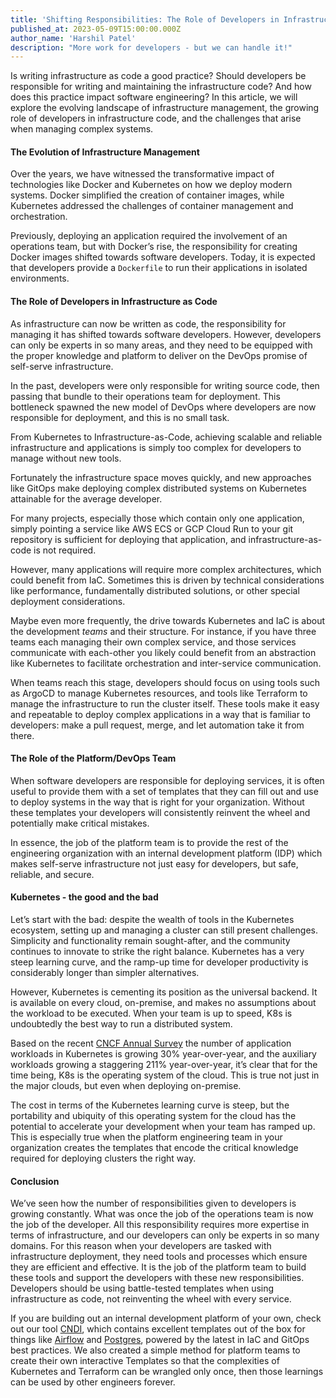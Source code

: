 ```yaml
---
title: 'Shifting Responsibilities: The Role of Developers in Infrastructure'
published_at: 2023-05-09T15:00:00.000Z
author_name: 'Harshil Patel'
description: "More work for developers - but we can handle it!"
---
```


Is writing infrastructure as code a good practice? Should developers be
responsible for writing and maintaining the infrastructure code? And how does
this practice impact software engineering? In this article, we will explore the
evolving landscape of infrastructure management, the growing role of developers
in infrastructure code, and the challenges that arise when managing complex
systems.

#### The Evolution of Infrastructure Management

Over the years, we have witnessed the transformative impact of technologies like
Docker and Kubernetes on how we deploy modern systems. Docker simplified the
creation of container images, while Kubernetes addressed the challenges of
container management and orchestration.

Previously, deploying an application required the involvement of an operations
team, but with Docker’s rise, the responsibility for creating Docker images
shifted towards software developers. Today, it is expected that developers
provide a `Dockerfile` to run their applications in isolated environments.

#### The Role of Developers in Infrastructure as Code

As infrastructure can now be written as code, the responsibility for managing it
has shifted towards software developers. However, developers can only be experts
in so many areas, and they need to be equipped with the proper knowledge and
platform to deliver on the DevOps promise of self-serve infrastructure.

In the past, developers were only responsible for writing source code, then
passing that bundle to their operations team for deployment. This bottleneck
spawned the new model of DevOps where developers are now responsible for
deployment, and this is no small task.

From Kubernetes to Infrastructure-as-Code, achieving scalable and reliable
infrastructure and applications is simply too complex for developers to manage
without new tools.

Fortunately the infrastructure space moves quickly, and new approaches like
GitOps make deploying complex distributed systems on Kubernetes attainable for
the average developer.

For many projects, especially those which contain only one application, simply
pointing a service like AWS ECS or GCP Cloud Run to your git repository is
sufficient for deploying that application, and infrastructure-as-code is not
required.

However, many applications will require more complex architectures, which could
benefit from IaC. Sometimes this is driven by technical considerations like
performance, fundamentally distributed solutions, or other special deployment
considerations.

Maybe even more frequently, the drive towards Kubernetes and IaC is about the
development _teams_ and their structure. For instance, if you have three teams
each managing their own complex service, and those services communicate with
each-other you likely could benefit from an abstraction like Kubernetes to
facilitate orchestration and inter-service communication.

When teams reach this stage, developers should focus on using tools such as
ArgoCD to manage Kubernetes resources, and tools like Terraform to manage the
infrastructure to run the cluster itself. These tools make it easy and
repeatable to deploy complex applications in a way that is familiar to
developers: make a pull request, merge, and let automation take it from there.

#### The Role of the Platform/DevOps Team

When software developers are responsible for deploying services, it is often
useful to provide them with a set of templates that they can fill out and use to
deploy systems in the way that is right for your organization. Without these
templates your developers will consistently reinvent the wheel and potentially
make critical mistakes.

In essence, the job of the platform team is to provide the rest of the
engineering organization with an internal development platform (IDP) which makes
self-serve infrastructure not just easy for developers, but safe, reliable, and
secure.

#### Kubernetes - the good and the bad

Let’s start with the bad: despite the wealth of tools in the Kubernetes
ecosystem, setting up and managing a cluster can still present challenges.
Simplicity and functionality remain sought-after, and the community continues to
innovate to strike the right balance. Kubernetes has a very steep learning
curve, and the ramp-up time for developer productivity is considerably longer
than simpler alternatives.

However, Kubernetes is cementing its position as the universal backend. It is
available on every cloud, on-premise, and makes no assumptions about the
workload to be executed. When your team is up to speed, K8s is undoubtedly the
best way to run a distributed system.

Based on the recent
[CNCF Annual Survey](https://www.cncf.io/reports/cncf-annual-survey-2022/) the
number of application workloads in Kubernetes is growing 30% year-over-year, and
the auxiliary workloads growing a staggering 211% year-over-year, it’s clear
that for the time being, K8s is the operating system of the cloud. This is true
not just in the major clouds, but even when deploying on-premise.

The cost in terms of the Kubernetes learning curve is steep, but the portability
and ubiquity of this operating system for the cloud has the potential to
accelerate your development when your team has ramped up. This is especially
true when the platform engineering team in your organization creates the
templates that encode the critical knowledge required for deploying clusters the
right way.

#### Conclusion

We’ve seen how the number of responsibilities given to developers is growing
constantly. What was once the job of the operations team is now the job of the
developer. All this responsibility requires more expertise in terms of
infrastructure, and our developers can only be experts in so many domains. For
this reason when your developers are tasked with infrastructure deployment, they
need tools and processes which ensure they are efficient and effective. It is
the job of the platform team to build these tools and support the developers
with these new responsibilities. Developers should be using battle-tested
templates when using infrastructure as code, not reinventing the wheel with
every service.

If you are building out an internal development platform of your own, check out
our tool
[CNDI](https://cndi.run/?utm_content=blog_shifting-responsibilities_cndi_link&utm_campaign=shifting-responsibilities_blog&utm_source=https://www.cndi.dev/blog/shifting-responsibilities&utm_medium=blog&utm_id=8061),
which contains excellent templates out of the box for things like
[Airflow](https://cndi.dev/templates/airflow) and
[Postgres](https://cndi.dev/templates/postgres), powered by the latest in IaC
and GitOps best practices. We also created a simple method for platform teams to
create their own interactive Templates so that the complexities of Kubernetes
and Terraform can be wrangled only once, then those learnings can be used by
other engineers forever.
